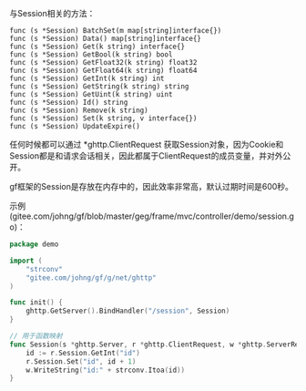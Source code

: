 与Session相关的方法：

    func (s *Session) BatchSet(m map[string]interface{})
    func (s *Session) Data() map[string]interface{}
    func (s *Session) Get(k string) interface{}
    func (s *Session) GetBool(k string) bool
    func (s *Session) GetFloat32(k string) float32
    func (s *Session) GetFloat64(k string) float64
    func (s *Session) GetInt(k string) int
    func (s *Session) GetString(k string) string
    func (s *Session) GetUint(k string) uint
    func (s *Session) Id() string
    func (s *Session) Remove(k string)
    func (s *Session) Set(k string, v interface{})
    func (s *Session) UpdateExpire()

任何时候都可以通过 *ghttp.ClientRequest 获取Session对象，因为Cookie和Session都是和请求会话相关，因此都属于ClientRequest的成员变量，并对外公开。

gf框架的Session是存放在内存中的，因此效率非常高，默认过期时间是600秒。

示例(gitee.com/johng/gf/blob/master/geg/frame/mvc/controller/demo/session.go)：
```go
package demo

import (
    "strconv"
    "gitee.com/johng/gf/g/net/ghttp"
)

func init() {
    ghttp.GetServer().BindHandler("/session", Session)
}

// 用于函数映射
func Session(s *ghttp.Server, r *ghttp.ClientRequest, w *ghttp.ServerResponse) {
    id := r.Session.GetInt("id")
    r.Session.Set("id", id + 1)
    w.WriteString("id:" + strconv.Itoa(id))
}
```